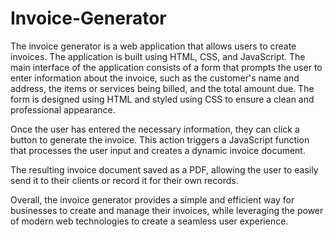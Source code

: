 # Invoice-Generator
The invoice generator is a web application that allows users to create invoices. The application is built using HTML, CSS, and JavaScript.
The main interface of the application consists of a form that prompts the user to enter information about the invoice, such as the customer's name and address, the items or services being billed, and the total amount due. The form is designed using HTML and styled using CSS to ensure a clean and professional appearance.

Once the user has entered the necessary information, they can click a button to generate the invoice. This action triggers a JavaScript function that processes the user input and creates a dynamic invoice document.

The resulting invoice document saved as a PDF, allowing the user to easily send it to their clients or record it for their own records.

Overall, the invoice generator provides a simple and efficient way for businesses to create and manage their invoices, while leveraging the power of modern web technologies to create a seamless user experience.
